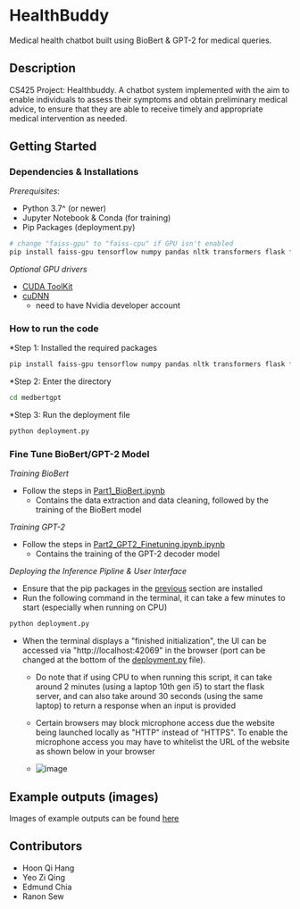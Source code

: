 # HealthBuddy

Medical health chatbot built using BioBert & GPT-2 for medical queries.

## Description

CS425 Project: Healthbuddy. A chatbot system implemented with the aim to enable individuals to assess their symptoms and obtain preliminary medical advice, to ensure that they are able to receive timely and appropriate medical intervention as needed.

## Getting Started

### Dependencies & Installations

_Prerequisites_:
* Python 3.7^ (or newer)
* Jupyter Notebook & Conda (for training)
* Pip Packages (deployment.py)
```sh
# change "faiss-gpu" to "faiss-cpu" if GPU isn't enabled
pip install faiss-gpu tensorflow numpy pandas nltk transformers flask flask-cors
```

_Optional GPU drivers_
* [CUDA ToolKit](https://developer.nvidia.com/cuda-toolkit)
* [cuDNN](https://developer.nvidia.com/cudnn)
  * need to have Nvidia developer account
### How to run the code
*Step 1: Installed the required packages
```sh
pip install faiss-gpu tensorflow numpy pandas nltk transformers flask flask-cors
```

*Step 2: Enter the directory
```sh
cd medbertgpt
```

*Step 3: Run the deployment file
```sh
python deployment.py
```

### Fine Tune BioBert/GPT-2 Model

_Training BioBert_
* Follow the steps in [Part1_BioBert.ipynb](./Part1_BioBert.ipynb)
  * Contains the data extraction and data cleaning, followed by the training of the BioBert model

_Training GPT-2_
* Follow the steps in [Part2_GPT2_Finetuning.ipynb.ipynb](./Part2_GPT2_Finetuning.ipynb.ipynb)
  * Contains the training of the GPT-2 decoder model

_Deploying the Inference Pipline & User Interface_
* Ensure that the pip packages in the [previous](#dependencies--installations) section are installed
* Run the following command in the terminal, it can take a few minutes to start (especially when running on CPU)
```sh
python deployment.py
```
* When the terminal displays a "finished initialization", the UI can be accessed via "http://localhost:42069" in the browser (port can be changed at the bottom of the [deployment.py](./deployment.py) file).
  * Do note that if using CPU to when running this script, it can take around 2 minutes (using a laptop 10th gen i5) to start the flask server, and can also take around 30 seconds (using the same laptop) to return a response when an input is provided

  * Certain browsers may block microphone access due the website being launched locally as "HTTP" instead of "HTTPS". To enable the microphone access you may have to whitelist the URL of the website as shown below in your browser
  * ![image](https://github.com/decamarkers/medbertgpt/assets/85857168/24e0031e-7d42-4621-9d1d-a66ca4b275be)


## Example outputs (images)

Images of example outputs can be found [here](./examples/README.md)

## Contributors

* Hoon Qi Hang
* Yeo Zi Qing
* Edmund Chia
* Ranon Sew
